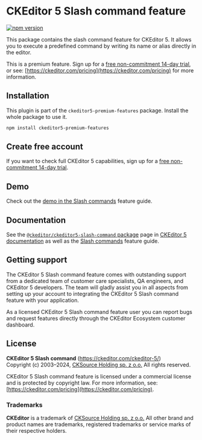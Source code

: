 CKEditor&nbsp;5 Slash command feature
=====================================

[![npm version](https://badge.fury.io/js/%40ckeditor%2Fckeditor5-slash-command.svg)](https://www.npmjs.com/package/@ckeditor/ckeditor5-slash-command)

This package contains the slash command feature for CKEditor&nbsp;5. It allows you to execute a predefined command by writing its name or alias directly in the editor.

This is a premium feature. Sign up for a [free non-commitment 14-day trial](https://portal.ckeditor.com/checkout?plan=free), or see: [https://ckeditor.com/pricing](https://ckeditor.com/pricing) for more information.

## Installation

This plugin is part of the `ckeditor5-premium-features` package. Install the whole package to use it.

```bash
npm install ckeditor5-premium-features
```

## Create free account

If you want to check full CKEditor&nbsp;5 capabilities, sign up for a [free non-commitment 14-day trial](https://portal.ckeditor.com/checkout?plan=free).

## Demo

Check out the [demo in the Slash commands](https://ckeditor.com/docs/ckeditor5/latest/features/slash-commands.html#demo) feature guide.

## Documentation

See the [`@ckeditor/ckeditor5-slash-command` package](https://ckeditor.com/docs/ckeditor5/latest/api/slash-command.html) page in [CKEditor&nbsp;5 documentation](https://ckeditor.com/docs/ckeditor5/latest/) as well as the [Slash commands](https://ckeditor.com/docs/ckeditor5/latest/features/slash-commands.html) feature guide.

## Getting support

The CKEditor&nbsp;5 Slash command feature comes with outstanding support from a dedicated team of customer care specialists, QA engineers, and CKEditor&nbsp;5 developers. The team will gladly assist you in all aspects from setting up your account to integrating the CKEditor&nbsp;5 Slash command feature with your application.

As a licensed CKEditor&nbsp;5 Slash command feature user you can report bugs and request features directly through the CKEditor Ecosystem customer dashboard.

## License

**CKEditor&nbsp;5 Slash command** (https://ckeditor.com/ckeditor-5/)<br>
Copyright (c) 2003–2024, [CKSource Holding sp. z o.o.](https://cksource.com)  All rights reserved.

CKEditor&nbsp;5 Slash command feature is licensed under a commercial license and is protected by copyright law. For more information, see: [https://ckeditor.com/pricing](https://ckeditor.com/pricing).

### Trademarks

**CKEditor** is a trademark of [CKSource Holding sp. z o.o.](https://cksource.com)  All other brand and product names are trademarks, registered trademarks or service marks of their respective holders.

